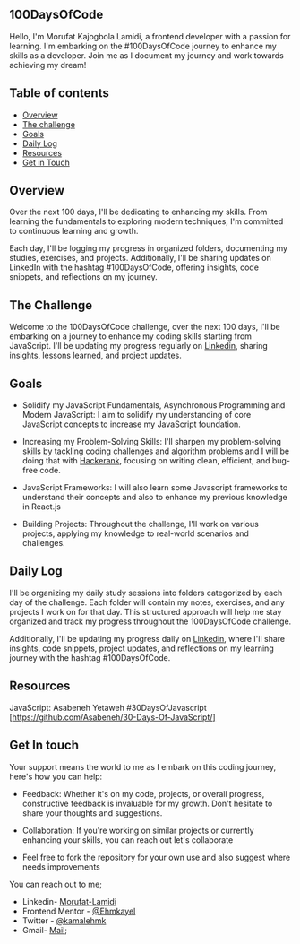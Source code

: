 ## 100DaysOfCode

Hello, I'm Morufat Kajogbola Lamidi, a frontend developer with a passion for learning. I'm embarking on the #100DaysOfCode journey to enhance my skills as a developer. Join me as I document my journey and work towards achieving my dream!

## Table of contents

- [Overview](#overview)
- [The challenge](#the-challenge)
- [Goals](#my-goals)
- [Daily Log](#my-daily-process)
- [Resources](#useful-resources)
- [Get in Touch](#get-in-touch)

## Overview

Over the next 100 days, I'll be dedicating to enhancing my skills. From learning the fundamentals to exploring modern techniques, I'm committed to continuous learning and growth.

Each day, I'll be logging my progress in organized folders, documenting my studies, exercises, and projects. Additionally, I'll be sharing updates on LinkedIn with the hashtag #100DaysOfCode, offering insights, code snippets, and reflections on my journey.

## The Challenge

Welcome to the 100DaysOfCode challenge, over the next 100 days, I'll be embarking on a journey to enhance my coding skills starting from JavaScript. I'll be updating my progress regularly on [Linkedin](linkedin.com/in/morufat-lamidi/), sharing insights, lessons learned, and project updates.

## Goals

 - Solidify my  JavaScript Fundamentals, Asynchronous Programming and Modern JavaScript: I aim to solidify my understanding of core JavaScript concepts to increase my JavaScript foundation.

 - Increasing my Problem-Solving Skills: I'll sharpen my problem-solving skills by tackling coding challenges and algorithm problems and I will be doing that with [Hackerank](https://www.hackerrank.com/), focusing on writing clean, efficient, and bug-free code.

 - JavaScript Frameworks: I will also learn some Javascript frameworks to understand their concepts and also to enhance my previous knowledge in React.js

 - Building Projects: Throughout the challenge, I'll work on various projects, applying my knowledge to real-world scenarios and challenges.

 ## Daily Log 

 I'll be organizing my daily study sessions into folders categorized by each day of the challenge. Each folder will contain my notes, exercises, and any projects I work on for that day. This structured approach will help me stay organized and track my progress throughout the 100DaysOfCode challenge.

 Additionally, I'll be updating my progress daily on [Linkedin](https://www.linkedin.com/in/morufat-lamidi/), where I'll share insights, code snippets, project updates, and reflections on my learning journey with the hashtag #100DaysOfCode.


 ## Resources

 JavaScript: Asabeneh Yetaweh #30DaysOfJavascript [https://github.com/Asabeneh/30-Days-Of-JavaScript/]

 ## Get In touch

 Your support means the world to me as I embark on this coding journey, here's how you can help:

 - Feedback: Whether it's on my code, projects, or overall progress, constructive feedback is invaluable for my growth. Don't hesitate to share your thoughts and suggestions.

 - Collaboration: If you're working on similar projects or currently enhancing your skills, you can reach out let's collaborate

 - Feel free to fork the repository for your own use and also suggest where needs improvements

 You can reach out to me;
 - Linkedin- [Morufat-Lamidi](https://linkedin.com/in/morufat-lamidi)
 - Frontend Mentor - [@Ehmkayel](https://www.frontendmentor.io/profile/Ehmkayel)
 - Twitter - [@kamalehmk](https://www.twitter.com/kamalehmk)
 - Gmail- [Mail](mailto:lamidimorufat0@gmail.com);



